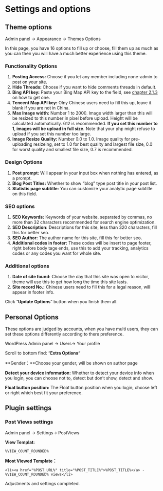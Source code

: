 # Settings and options

## Theme options

Admin panel -> Appearance -> Themes Options

In this page, you have 16 options to fill up or choose, fill them up as much as you can then you will have a much better experience using this theme.

### Functionality Options

1. **Posting Access:** Choose if you let any member including none-admin to post on your site.
2. **Hide Threads:** Choose if you want to hide comments threads in default.
3. **Bing API key:** Paste your Bing Map API key to the field, see [chapter 2.1.3](https://doc.dukeyin.com/keepmins/en/preinstall/) on how to get one.
4. **Tencent Map API key:** Olny Chinese users need to fill this up, leave it blank if you are not in China.
5. **Max Image width:** Number 1 to 2000. Image width larger than this will be resized to this number in pixel before upload. Height will be calculated automatically. 612 is recommended. **If you set this number to 1, images will be upload in full size.** Note that your php might refuse to upload if you set this number too large.
6. **Image Resize Quality:** Number 0.0 to 1.0. Image quality for pre-uploading resizeing, set to 1.0 for best quality and largest file size, 0.0 for worst quality and smallest file size, 0.7 is recommended.

### Design Options

1. **Post prompt:** Will appear in your input box when nothing has entered, as a prompt.
2. **Blog Post Titles:** Whether to show “blog” type post title in your post list.
3. **Statistis page subtitle:** You can customize your analytic page subtitle on this field.

### SEO options

1. **SEO Keywords:** Keywords of your website, separated by commas, no more than 32 characters recommended for search engine optimization.
2. **SEO Description:** Descriptions for this site, less than 320 characters, fill this for better seo.
3. **SEO Author:** The author name for this site, fill this for better seo.
4. **Additional codes in footer:** These codes will be insert to page footer, right before body tage ends, use this to add your tracking, analytics codes or any codes you want for whole site.

### Additional options

1. **Date of site found:** Choose the day that this site was open to visitor, theme will use this to get how long the time this site lasts.
2. **Site record No.:** Chinese users need to fill this for a legal reason, will appear in footer info.

Click “**Update Options**” button when you finish them all.



## Personal Options

These options are judged by accounts, when you have multi users, they can set these options differently according to there preference.

WordPress Admin panel -> Users-> Your profile

Scroll to bottom find: “**Extra Options**“

**Gender：**Choose your gender, will be shown on author page

**Detect your device information:** Whether to detect your device info when you login, you can choose not to, detect but don’t show, detect and show.

**Float button position:** The Float button position when you login, choose left or right which best fit your preference.



## Plugin settings



### Post Views settings



Admin panel -> Settings-> PostViews



**View Templat:**



```
%VIEW_COUNT_ROUNDED%
```



**Most Viewed Template：**



```
<li><a href="%POST_URL%" title="%POST_TITLE%">%POST_TITLE%</a> - %VIEW_COUNT_ROUNDED% views</li>
```



Adjustments and settings completed.